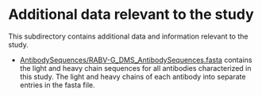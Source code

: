 # Additional data relevant to the study
This subdirectory contains additional data and information relevant to the study. 

  - [AntibodySequences/RABV-G_DMS_AntibodySequences.fasta](_AntibodySequences/RABV-G_DMS_AntibodySequences.fasta) contains the light and heavy chain sequences for all antibodies characterized in this study. The light and heavy chains of each antibody into separate entries in the fasta file.